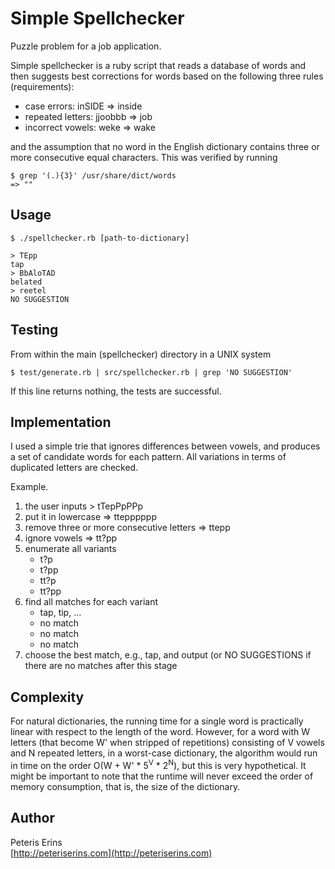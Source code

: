 Simple Spellchecker
===================

Puzzle problem for a job application.

Simple spellchecker is a ruby script that reads
a database of words and then suggests best corrections
for words based on the following three rules (requirements):

* case errors: inSIDE => inside
* repeated letters: jjoobbb => job
* incorrect vowels: weke => wake

and the assumption that no word in the English dictionary
contains three or more consecutive equal characters. This
was verified by running
    
    $ grep '(.){3}' /usr/share/dict/words
    => ""


Usage
-----

    $ ./spellchecker.rb [path-to-dictionary]

    > TEpp
    tap
    > BbAloTAD
    belated
    > reetel
    NO SUGGESTION

Testing
-------

From within the main (spellchecker) directory in a UNIX system

    $ test/generate.rb | src/spellchecker.rb | grep 'NO SUGGESTION'

If this line returns nothing, the tests are successful.

Implementation
--------------

I used a simple trie that ignores differences between vowels, and
produces a set of candidate words for each pattern. All variations
in terms of duplicated letters are checked.

Example.

1. the user inputs > tTepPpPPp
2. put it in lowercase => ttepppppp
3. remove three or more consecutive letters => ttepp
4. ignore vowels => tt?pp
5. enumerate all variants
    * t?p
    * t?pp
    * tt?p
    * tt?pp
6. find all matches for each variant
    * tap, tip, ...
    * no match
    * no match
    * no match
7. choose the best match, e.g., tap, and output (or NO SUGGESTIONS if there are no matches
after this stage

Complexity
----------

For natural dictionaries, the running time for a single word
is practically linear with respect to the length of the word.
However, for a word with W letters (that become W' when stripped of
repetitions) consisting of V vowels and
N repeated letters, in a worst-case dictionary, the algorithm would
run in time on the order O(W + W' * 5<sup>V</sup> * 2<sup>N</sup>), but this is
very hypothetical. It might be important to note that the runtime will never
exceed the order of memory consumption, that is, the size of the dictionary.

Author
------
Peteris Erins  
[http://peteriserins.com](http://peteriserins.com)
